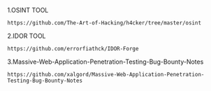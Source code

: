 1.OSINT TOOL

    https://github.com/The-Art-of-Hacking/h4cker/tree/master/osint

2.IDOR TOOL

    https://github.com/errorfiathck/IDOR-Forge

3.Massive-Web-Application-Penetration-Testing-Bug-Bounty-Notes

    https://github.com/xalgord/Massive-Web-Application-Penetration-Testing-Bug-Bounty-Notes
